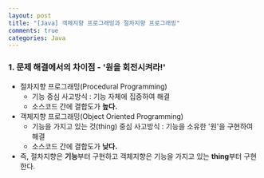 ```yaml
---
layout: post
title: "[Java] 객체지향 프로그래밍과 절차지향 프로그래밍"
comments: true
categories: Java
---
```


### 1. 문제 해결에서의 차이점 - '원을 회전시켜라!'
- 절차지향 프로그래밍(Procedural Programming) 
	- 기능 중심 사고방식 : 기능 자체에 집중하여 해결
	- 소스코드 간에 결합도가 **높다.**
- 객체지향 프로그래밍(Object Oriented Programming)
	- 기능을 가지고 있는 것(thing) 중심 사고방식 : 기능을 소유한 '원'을 구현하여 해결
	- 소스코드 간에 결합도가 **낮다.**
- 즉, 절차지향은 **기능**부터 구현하고 객체지향은 기능을 가지고 있는 **thing**부터 구현한다.

